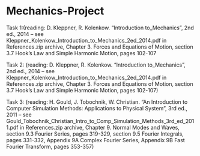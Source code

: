 # Mechanics-Project

Task 1:(reading: D. Kleppner, R. Kolenkow. “Introduction to_Mechanics”, 2nd ed., 2014
– see Kleppner_Kolenkow_Introduction_to_Mechanics_2ed_2014.pdf in References.zip
archive, Chapter 3. Forces and Equations of Motion, section 3.7 Hook’s Law and Simple
Harmonic Motion, pages 102-107

Task 2: (reading: D. Kleppner, R. Kolenkow. “Introduction to_Mechanics”, 2nd ed., 2014
– see Kleppner_Kolenkow_Introduction_to_Mechanics_2ed_2014.pdf in References.zip
archive, Chapter 3. Forces and Equations of Motion, section 3.7 Hook’s Law and Simple
Harmonic Motion, pages 102-107)

Task 3: (reading: H. Gould, J. Tobochnik, W. Christian. “An Introduction to Computer
Simulation Methods: Applications to Physical System”, 3rd ed., 2011 – see
Gould_Tobochnik_Christian_Intro_to_Comp_Simulation_Methods_3rd_ed_2011.pdf in
References.zip archive, Chapter 9. Normal Modes and Waves, section 9.3 Fourier Series,
pages 319-329, section 9.5 Fourier Integrals, pages 331-332, Appendix 9A Complex Fourier
Series, Appendix 9B Fast Fourier Transform, pages 353-357)
